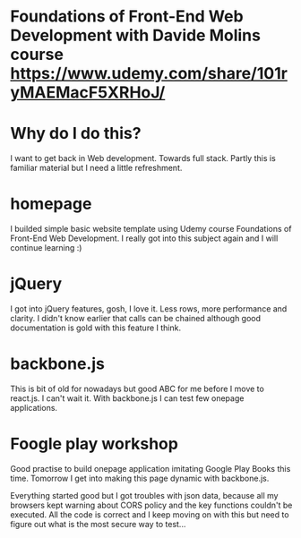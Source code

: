 # Foundations of Front-End Web Development with Davide Molins course https://www.udemy.com/share/101ryMAEMacF5XRHoJ/

# Why do I do this? 

  I want to get back in Web development. 
  Towards full stack. 
  Partly this is familiar material but 
  I need a little refreshment.

# homepage

I builded simple basic website template using Udemy course Foundations of Front-End Web Development.
I really got into this subject again and I will continue learning :)

# jQuery

I got into jQuery features, gosh, I love it. Less rows, more performance and clarity.
I didn't know earlier that calls can be chained although good documentation is gold with this feature I think.

# backbone.js

This is bit of old for nowadays but good ABC for me before I move to react.js. I can't wait it. 
With backbone.js I can test few onepage applications. 

# Foogle play workshop

Good practise to build onepage application imitating Google Play Books this time. 
Tomorrow I get into making this page dynamic with backbone.js.

Everything started good but I got troubles with json data, because all my browsers kept warning about CORS policy and the key functions couldn't be executed. All the code is correct and I keep moving on with this but need to figure out what is the most secure way to test...

